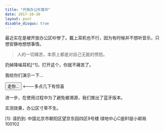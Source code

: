 ```yaml
---
title: "开放办公吵喜你"
date: 2017-10-30
layout: post
disable_disqus: true
---
```


最近实在是被开放办公区吵惨了。戴上耳机也不行，因为有时候并不想听音乐，只想安静地想想事情。

> 人的一切痛苦，本质上都是对自己无能的愤怒。

扔掉降噪耳机[^1]，打开这个，你就不痛苦了。

我给你们演示一下...

<script>
var audio = [];
_ios = new Audio('{{ site.imageurl }}/ringringring/ios_notification.mp3');
audio.push(_ios);
audio.push(_ios);
audio.push(_ios);
audio.push(_ios);
_ding_message = new Audio('{{ site.imageurl }}/ringringring/ding_message.mp3');
audio.push(_ding_message);
audio.push(_ding_message);
audio.push(_ding_message);
audio.push(_ding_message);
audio.push(_ding_message);
audio.push(_ding_message);
audio.push(_ding_message);
audio.push(new Audio('{{ site.imageurl }}/ringringring/iphone_note_sms.mp3'));
audio.push(new Audio('{{ site.imageurl }}/ringringring/iphone_sms_original.mp3'));
audio.push(new Audio('{{ site.imageurl }}/ringringring/iphone_ding_ding.mp3'));
audio.push(new Audio('{{ site.imageurl }}/ringringring/xiaomi.mp3'));
audio.push(new Audio('{{ site.imageurl }}/ringringring/wechat-call.mp3'));
audio.push(new Audio('{{ site.imageurl }}/ringringring/ding.mp3'));
audio.push(new Audio('{{ site.imageurl }}/ringringring/ding_voip.mp3'));

function choose(choices) {
	  var index = Math.floor(Math.random() * choices.length);
	  return choices[index];
}

function doSomething() {
	var _audio = choose(audio)
	_audio.volume = Math.random();
	_audio.play();
}

function loop() {
	    var rand = Math.round(Math.random() * (6000 - 1000)) + 1000;
	    setTimeout(function() {
		                doSomething();
		                loop();  
		        }, rand);
};

function start() { 
	doSomething();
	loop();
}


// https://stackoverflow.com/questions/6962658/randomize-setinterval-how-to-rewrite-same-random-after-random-interval
</script>

<input type="button" value="走你..."  onclick="start()"> &lt;---多点几下有惊喜

进一步，在使用过程中为了避免被溯源，我们推出了蓝牙版本。

实测效果，办公区寸草不生。


[1]: 请扔到: 中国北京市朝阳区望京东园四区9号楼 绿地中心C座B1层小邮局 100102 
